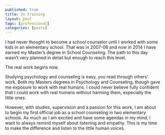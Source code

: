 ```yaml
---
published: true
title: In training
layout: post
tags: [professional]
categories: [posts]
---
```

I had never thought to become a school counselor until I worked with some kids in an elementary school.
That was in 2007-08 and now in 2014 I have earned my Master’s degree in School Counseling. The path to
this day wasn’t very planned in detail but enough to reach this level. 

The real work begins now. 

Studying psychology and counseling is easy, you read through others’ work. Both my Masters degrees in
Psychology and Counseling, though gave me exposure to work with real humans. I could never believe fully
confident that I could work with real humans without harming them, especially the little ones. 

However, with studies, supervision and a passion for this work, I am about to begin my first official
job as a school counseling in two elementary schools. As much as I am excited and have some agendas
in my mind, I want to always remind myself about listening and empathy. This is my time to make the
difference and listen to the little human voices.
